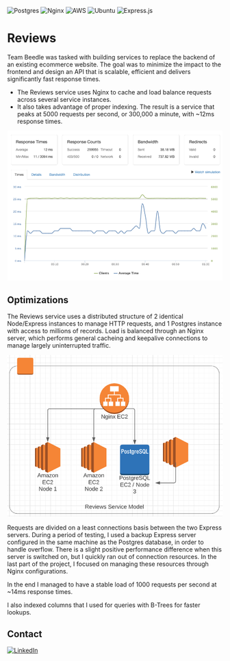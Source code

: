 ![Postgres](https://img.shields.io/badge/postgres-%23316192.svg?style=for-the-badge&logo=postgresql&logoColor=white)
![Nginx](https://img.shields.io/badge/nginx-%23009639.svg?style=for-the-badge&logo=nginx&logoColor=white)
![AWS](https://img.shields.io/badge/AWS-%23FF9900.svg?style=for-the-badge&logo=amazon-aws&logoColor=white)
![Ubuntu](https://img.shields.io/badge/Ubuntu-E95420?style=for-the-badge&logo=ubuntu&logoColor=white)
![Express.js](https://img.shields.io/badge/express.js-%23404d59.svg?style=for-the-badge&logo=express&logoColor=%2361DAFB)


# Reviews

Team Beedle was tasked with building services to replace the backend of an existing ecommerce website. The goal was to minimize the impact to the frontend and design an API that is scalable, efficient and delivers significantly fast response times. 
- The Reviews service uses Nginx to cache and load balance requests across several service instances. 
- It also takes advantage of proper indexing. The result is a service that peaks at 5000 requests per second, or 300,000 a minute, with ~12ms response times.

![loader1](https://github.com/team-beedle/reviews/blob/main/images/loader1.png?raw=true)

## Optimizations

The Reviews service uses a distributed structure of 2 identical Node/Express instances to manage HTTP requests, and 1 Postgres instance with access to millions of records. Load is balanced through an Nginx server, which performs general cacheing and keepalive connections to manage largely uninterrupted traffic.

![lucid](https://github.com/team-beedle/reviews/blob/main/images/lucid.png?raw=true)

Requests are divided on a least connections basis between the two Express servers. During a period of testing, I used a backup Express server configured in the same machine as the Postgres database, in order to handle overflow. There is a slight positive performance difference when this server is switched on, but I quickly ran out of connection resources. In the last part of the project, I focused on managing these resources through Nginx configurations.

In the end I managed to have a stable load of 1000 requests per second at ~14ms response times.

I also indexed columns that I used for queries with B-Trees for faster lookups.

## Contact

[![LinkedIn](https://img.shields.io/badge/linkedin-%230077B5.svg?style=for-the-badge&logo=linkedin&logoColor=white)](https://www.linkedin.com/in/jandeo/)
